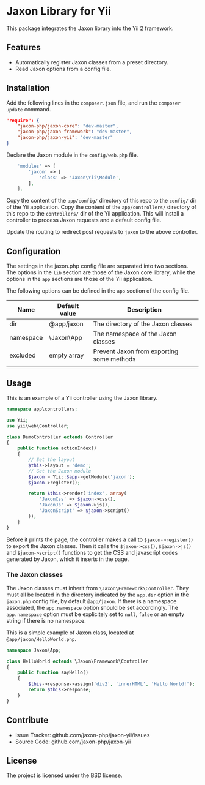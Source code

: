 Jaxon Library for Yii
=============================

This package integrates the Jaxon library into the Yii 2 framework.

Features
--------

- Automatically register Jaxon classes from a preset directory.
- Read Jaxon options from a config file.

Installation
------------

Add the following lines in the `composer.json` file, and run the `composer update` command.
```json
"require": {
    "jaxon-php/jaxon-core": "dev-master",
    "jaxon-php/jaxon-framework": "dev-master",
    "jaxon-php/jaxon-yii": "dev-master"
}
```

Declare the Jaxon module in the `config/web.php` file.
```php
    'modules' => [
        'jaxon' => [
            'class' => 'Jaxon\Yii\Module',
        ],
    ],
```

Copy the content of the `app/config/` directory of this repo to the `config/` dir of the Yii application.
Copy the content of the `app/controllers/` directory of this repo to the `controllers/` dir of the Yii application.
This will install a controller to process Jaxon requests and a default config file.

Update the routing to redirect post requests to `jaxon` to the above controller.

Configuration
------------

The settings in the jaxon.php config file are separated into two sections.
The options in the `lib` section are those of the Jaxon core library, while the options in the `app` sections are those of the Yii application.

The following options can be defined in the `app` section of the config file.

| Name | Default value | Description |
|------|---------------|-------------|
| dir | @app/jaxon | The directory of the Jaxon classes |
| namespace | \Jaxon\App | The namespace of the Jaxon classes |
| excluded | empty array | Prevent Jaxon from exporting some methods |
| | | |

Usage
-----

This is an example of a Yii controller using the Jaxon library.
```php
namespace app\controllers;

use Yii;
use yii\web\Controller;

class DemoController extends Controller
{
    public function actionIndex()
    {
        // Set the layout
        $this->layout = 'demo';
        // Get the Jaxon module
        $jaxon = Yii::$app->getModule('jaxon');
        $jaxon->register();

        return $this->render('index', array(
            'JaxonCss' => $jaxon->css(),
            'JaxonJs' => $jaxon->js(),
            'JaxonScript' => $jaxon->script()
        ));
    }
}
```

Before it prints the page, the controller makes a call to `$jaxon->register()` to export the Jaxon classes.
Then it calls the `$jaxon->css()`, `$jaxon->js()` and `$jaxon->script()` functions to get the CSS and javascript codes generated by Jaxon, which it inserts in the page.

### The Jaxon classes

The Jaxon classes must inherit from `\Jaxon\Framework\Controller`.
They must all be located in the directory indicated by the `app.dir` option in the `jaxon.php` config file, by default `@app/jaxon`.
If there is a namespace associated, the `app.namespace` option should be set accordingly.
The `app.namespace` option must be explicitely set to `null`, `false` or an empty string if there is no namespace.

This is a simple example of Jaxon class, located at `@app/jaxon/HelloWorld.php`.

```php
namespace Jaxon\App;

class HelloWorld extends \Jaxon\Framework\Controller
{
    public function sayHello()
    {
        $this->response->assign('div2', 'innerHTML', 'Hello World!');
        return $this->response;
    }
}
```

Contribute
----------

- Issue Tracker: github.com/jaxon-php/jaxon-yii/issues
- Source Code: github.com/jaxon-php/jaxon-yii

License
-------

The project is licensed under the BSD license.
